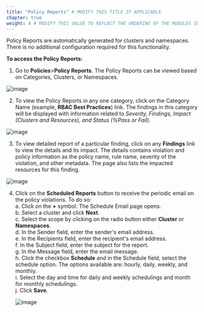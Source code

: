 ```yaml
---
title: "Policy Reports" # MODIFY THIS TITLE IF APPLICABLE
chapter: true
weight: 4 # MODIFY THIS VALUE TO REFLECT THE ORDERING OF THE MODULES IF APPLICABLE
---
```


Policy Reports are automatically generated for clusters and namespaces. There is no additional configuration required for this functionality.

**To access the Policy Reports:**
1. Go to **Policies**>**Policy Reports**. The Policy Reports can be viewed based on Categories, Clusters, or Namespaces.

![image](/images/policy_reports.png)

2. To view the Policy Reports in any one category, click on the Category Name (example, **RBAC Best Practices**) link. The findings in this category will be displayed with information related to *Severity, Findings, Impact (Clusters and Resources), and Status (%Pass or Fail)*.

![image](/images/rbac_best_practices.png)

3. To view detailed report of a particular finding, click on any **Findings** link to view the details and its impact. The details contains violation and policy information as the policy name, rule name, severity of the violation, and other metadata. The page also lists the impacted resources for this finding.

![image](/images/policy_findings.png)

4. Click on the **Scheduled Reports** button to receive the periodic email on the policy violations. To do so:<br>
   a. Click on the **+** symbol. The Schedule Email page opens.<br>
   b. Select a cluster and click **Next**.<br>
   c. Select the scope by clicking on the radio button either **Cluster** or **Namespaces**.<br>
   d. In the Sender field, enter the sender's email address.<br>
   e. In the Recipients field, enter the recipient's email address.<br>
   f. In the Subject field, enter the subject for the report.<br>
   g. In the Message field, enter the email message.<br>
   h. Click the checkbox **Schedule** and in the Schedule field, select the schedule option. The options available are: hourly, daily, weekly, and monthly.<br>
   i. Select the day and time for daily and weekly schedulings and month for monthly schedulings.<br>
   j. Click **Save**.

   ![image](/images/scheduled_policy_report.png)
